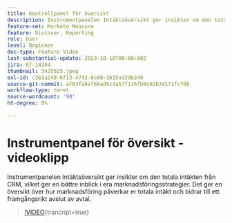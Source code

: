 ```yaml
---
title: Kontrollpanel för översikt
description: Instrumentpanelen Intäktsöversikt ger insikter om den totala intäkten från CRM, vilket ger en bättre inblick i era marknadsföringsstrategier. Det ger en översikt över hur marknadsföring påverkar er totala intäkt och bidrar till ett framgångsrikt avslut av avtal.
feature-set: Marketo Measure
feature: Discover, Reporting
role: User
level: Beginner
doc-type: Feature Video
last-substantial-update: 2023-10-18T00:00:00Z
jira: KT-14204
thumbnail: 3425025.jpeg
exl-id: c361a248-6f13-4742-8c60-1615a329b240
source-git-commit: af63fa0af66ad5c3a57f116fb9c02b34171fc7db
workflow-type: tm+mt
source-wordcount: '90'
ht-degree: 0%

---
```


# Instrumentpanel för översikt - videoklipp

Instrumentpanelen Intäktsöversikt ger insikter om den totala intäkten från CRM, vilket ger en bättre inblick i era marknadsföringsstrategier. Det ger en översikt över hur marknadsföring påverkar er totala intäkt och bidrar till ett framgångsrikt avslut av avtal.

>[!VIDEO](https://video.tv.adobe.com/v/3425025/?learn=on){trancript=true}
